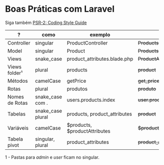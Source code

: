 # Boas Práticas com Laravel

Siga também [PSR-2: Coding Style Guide](https://www.php-fig.org/psr/psr-2/)

| ?              | como              | exemplo                       | não faça                        |
| -------------- | ----------------- | ----------------------------- | ------------------------------- |
| Controller     | singular          | ProductController             | ~~ProductsController~~          |
| Model          | singular          | Product                       | ~~Products~~                    |
| Views          | snake_case        | product_attributes.blade.php  | ~~ProductAttributes.blade.php~~ |
| Views folder¹  | plural            | products                      | ~~product~~                     |
| Métodos        | camelCase         | getPrice                      | ~~get_price~~                   |
| Rotas          | plural            | produtos                      | ~~produto~~                     |
| Nomes de Rotas | snake_case com .  | users.products.index          | ~~user.product_index~~          |
| Tabelas        | snake_case plural | products, product_attributes  | ~~product~~                     |
| Variáveis      | camelCase         | $products, $productAttributes | ~~\$product_attributes~~        |
| Tabela pivot   | singular, plural  | product_attributes            | ~~product_attribute~~           |

1 - Pastas para _admin_ e _user_ ficam no singular.
